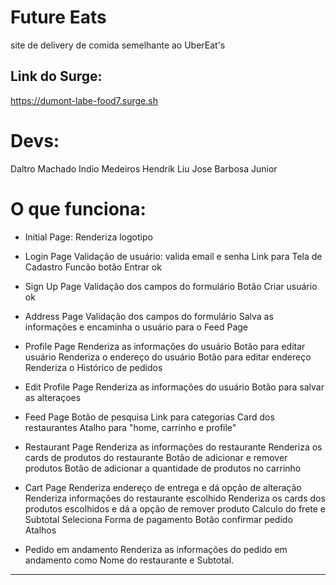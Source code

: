 # Future Eats
site de delivery de comida semelhante ao UberEat's

## Link do Surge: 
<https://dumont-labe-food7.surge.sh>

# Devs: 
Daltro Machado
Indio Medeiros
Hendrik Liu
Jose Barbosa Junior


# O que funciona:
* Initial Page:
Renderiza logotipo


* Login Page
Validação de usuário: valida email e senha
Link para Tela de Cadastro
Funcão botão Entrar ok


* Sign Up Page
Validação dos campos do formulário
Botão Criar usuário ok


* Address Page
Validação dos campos do formulário
Salva as informações e encaminha o usuário para o Feed Page


* Profile Page
Renderiza as informações do usuário
Botão para editar usuário
Renderiza o endereço do usuário
Botão para editar endereço
Renderiza o Histórico de pedidos


* Edit Profile Page
Renderiza as informações do usuário
Botão para salvar as alteraçoes


* Feed Page
Botão de pesquisa
Link para categorias 
Card dos restaurantes
Atalho para "home, carrinho e profile"


* Restaurant Page 
Renderiza as informações do restaurante
Renderiza os cards de produtos do restaurante
Botão de adicionar e remover produtos
Botão de adicionar a quantidade de produtos no carrinho


* Cart Page
Renderiza endereço de entrega e dá opção de alteração
Renderiza informações do restaurante escolhido
Renderiza os cards dos  produtos escolhidos e dá a opção de remover produto 
Calculo do frete e Subtotal
Seleciona Forma de pagamento
Botão confirmar pedido
Atalhos


* Pedido em andamento
Renderiza as informações do pedido em andamento como Nome do restaurante e Subtotal.


---
